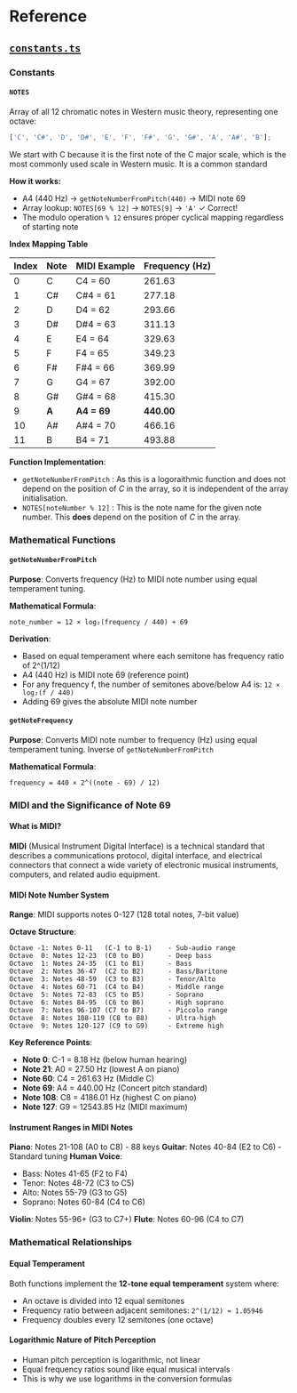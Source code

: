 # Reference

## [`constants.ts`](./constants.ts)

### Constants

#### `NOTES`

Array of all 12 chromatic notes in Western music theory, representing one octave:

```typescript
['C', 'C#', 'D', 'D#', 'E', 'F', 'F#', 'G', 'G#', 'A', 'A#', 'B'];
```

We start with C because it is the first note of the C major scale, which is the most commonly used scale in Western music. It is a common standard

**How it works:**

- A4 (440 Hz) → `getNoteNumberFromPitch(440)` → MIDI note 69
- Array lookup: `NOTES[69 % 12]` → `NOTES[9]` → `'A'` ✓ Correct!
- The modulo operation `% 12` ensures proper cyclical mapping regardless of starting note

**Index Mapping Table**

| Index | Note  | MIDI Example | Frequency (Hz) |
| ----- | ----- | ------------ | -------------- |
| 0     | C     | C4 = 60      | 261.63         |
| 1     | C#    | C#4 = 61     | 277.18         |
| 2     | D     | D4 = 62      | 293.66         |
| 3     | D#    | D#4 = 63     | 311.13         |
| 4     | E     | E4 = 64      | 329.63         |
| 5     | F     | F4 = 65      | 349.23         |
| 6     | F#    | F#4 = 66     | 369.99         |
| 7     | G     | G4 = 67      | 392.00         |
| 8     | G#    | G#4 = 68     | 415.30         |
| 9     | **A** | **A4 = 69**  | **440.00**     |
| 10    | A#    | A#4 = 70     | 466.16         |
| 11    | B     | B4 = 71      | 493.88         |

**Function Implementation**:

- `getNoteNumberFromPitch` : As this is a logoraithmic function and does not depend on the position of _C_ in the array, so it is independent of the array initialisation.
- `NOTES[noteNumber % 12]` : This is the note name for the given note number. This **does** depend on the position of _C_ in the array.

### Mathematical Functions

#### `getNoteNumberFromPitch`

**Purpose**: Converts frequency (Hz) to MIDI note number using equal temperament tuning.

**Mathematical Formula**:

```
note_number = 12 × log₂(frequency / 440) + 69
```

**Derivation**:

- Based on equal temperament where each semitone has frequency ratio of 2^(1/12)
- A4 (440 Hz) is MIDI note 69 (reference point)
- For any frequency f, the number of semitones above/below A4 is: `12 × log₂(f / 440)`
- Adding 69 gives the absolute MIDI note number

#### `getNoteFrequency`

**Purpose**: Converts MIDI note number to frequency (Hz) using equal temperament tuning. Inverse of `getNoteNumberFromPitch`

**Mathematical Formula**:

```
frequency = 440 × 2^((note - 69) / 12)
```

### MIDI and the Significance of Note 69

#### What is MIDI?

**MIDI** (Musical Instrument Digital Interface) is a technical standard that describes a communications protocol, digital interface, and electrical connectors that connect a wide variety of electronic musical instruments, computers, and related audio equipment.

#### MIDI Note Number System

**Range**: MIDI supports notes 0-127 (128 total notes, 7-bit value)

**Octave Structure**:

```
Octave -1: Notes 0-11   (C-1 to B-1)    - Sub-audio range
Octave  0: Notes 12-23  (C0 to B0)      - Deep bass
Octave  1: Notes 24-35  (C1 to B1)      - Bass
Octave  2: Notes 36-47  (C2 to B2)      - Bass/Baritone
Octave  3: Notes 48-59  (C3 to B3)      - Tenor/Alto
Octave  4: Notes 60-71  (C4 to B4)      - Middle range
Octave  5: Notes 72-83  (C5 to B5)      - Soprano
Octave  6: Notes 84-95  (C6 to B6)      - High soprano
Octave  7: Notes 96-107 (C7 to B7)      - Piccolo range
Octave  8: Notes 108-119 (C8 to B8)     - Ultra-high
Octave  9: Notes 120-127 (C9 to G9)     - Extreme high
```

**Key Reference Points**:

- **Note 0**: C-1 = 8.18 Hz (below human hearing)
- **Note 21**: A0 = 27.50 Hz (lowest A on piano)
- **Note 60**: C4 = 261.63 Hz (Middle C)
- **Note 69**: A4 = 440.00 Hz (Concert pitch standard)
- **Note 108**: C8 = 4186.01 Hz (highest C on piano)
- **Note 127**: G9 = 12543.85 Hz (MIDI maximum)

#### Instrument Ranges in MIDI Notes

**Piano**: Notes 21-108 (A0 to C8) - 88 keys
**Guitar**: Notes 40-84 (E2 to C6) - Standard tuning
**Human Voice**:

- Bass: Notes 41-65 (F2 to F4)
- Tenor: Notes 48-72 (C3 to C5)
- Alto: Notes 55-79 (G3 to G5)
- Soprano: Notes 60-84 (C4 to C6)

**Violin**: Notes 55-96+ (G3 to C7+)
**Flute**: Notes 60-96 (C4 to C7)

### Mathematical Relationships

#### Equal Temperament

Both functions implement the **12-tone equal temperament** system where:

- An octave is divided into 12 equal semitones
- Frequency ratio between adjacent semitones: `2^(1/12) ≈ 1.05946`
- Frequency doubles every 12 semitones (one octave)

#### Logarithmic Nature of Pitch Perception

- Human pitch perception is logarithmic, not linear
- Equal frequency ratios sound like equal musical intervals
- This is why we use logarithms in the conversion formulas
